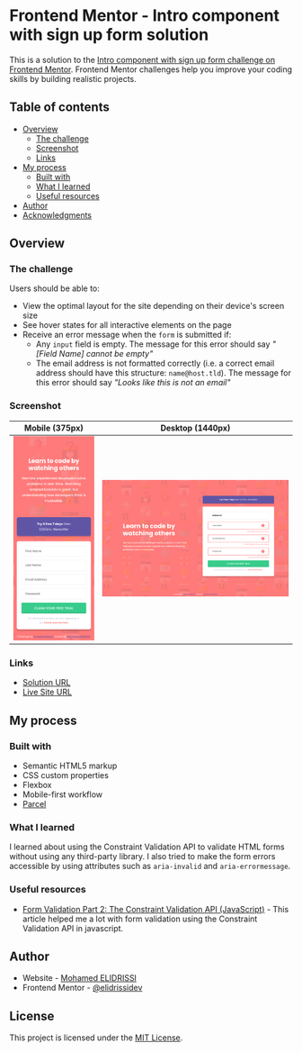 # Frontend Mentor - Intro component with sign up form solution

This is a solution to the [Intro component with sign up form challenge on Frontend Mentor](https://www.frontendmentor.io/challenges/intro-component-with-signup-form-5cf91bd49edda32581d28fd1). Frontend Mentor challenges help you improve your coding skills by building realistic projects. 

## Table of contents

- [Overview](#overview)
  - [The challenge](#the-challenge)
  - [Screenshot](#screenshot)
  - [Links](#links)
- [My process](#my-process)
  - [Built with](#built-with)
  - [What I learned](#what-i-learned)
  - [Useful resources](#useful-resources)
- [Author](#author)
- [Acknowledgments](#license)

## Overview

### The challenge

Users should be able to:

- View the optimal layout for the site depending on their device's screen size
- See hover states for all interactive elements on the page
- Receive an error message when the `form` is submitted if:
  - Any `input` field is empty. The message for this error should say *"[Field Name] cannot be empty"*
  - The email address is not formatted correctly (i.e. a correct email address should have this structure: `name@host.tld`). The message for this error should say *"Looks like this is not an email"*

### Screenshot

| Mobile (375px) | Desktop (1440px) |
--- | ---
![Mobile](./screenshot-mobile.png) | ![Desktop](./screenshot-desktop.png)

### Links

- [Solution URL](https://www.frontendmentor.io/solutions/intro-component-with-signup-form-using-pure-css-and-parcel-bundler-T0hPS4Fq5)
- [Live Site URL](https://intro-component-with-signup-form-elidrissidev.vercel.app/)

## My process

### Built with

- Semantic HTML5 markup
- CSS custom properties
- Flexbox
- Mobile-first workflow
- [Parcel](https://parceljs.org/)

### What I learned

I learned about using the Constraint Validation API to validate HTML forms without using any third-party library. I also tried to make the form errors accessible by using attributes such as `aria-invalid` and `aria-errormessage`.

### Useful resources

- [Form Validation Part 2: The Constraint Validation API (JavaScript)](https://css-tricks.com/form-validation-part-2-constraint-validation-api-javascript/) - This article helped me a lot with form validation using the Constraint Validation API in javascript.

## Author

- Website - [Mohamed ELIDRISSI](https://www.elidrissi.dev)
- Frontend Mentor - [@elidrissidev](https://www.frontendmentor.io/profile/elidrissidev)

## License

This project is licensed under the [MIT License](LICENSE.txt).

